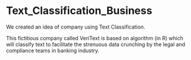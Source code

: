 # Text_Classification_Business
We created an idea of company using Text Classification. 

This fictitious company called VeriText is based on algorithm (in R) which will classify text to facilitate the strenuous data crunching by the legal and compliance teams in banking industry.
